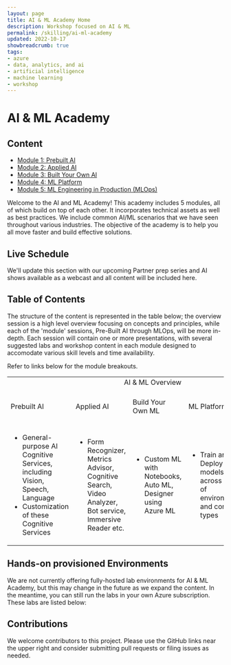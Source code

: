 ```yaml
---
layout: page
title: AI & ML Academy Home
description: Workshop focused on AI & ML
permalink: /skilling/ai-ml-academy
updated: 2022-10-17
showbreadcrumb: true
tags:
- azure
- data, analytics, and ai
- artificial intelligence
- machine learning
- workshop
---
```


# AI & ML Academy

## Content

* [Module 1: Prebuilt AI](/PartnerResources/skilling/ai-ml-academy/prebuilt-ai)
* [Module 2: Applied AI](/PartnerResources/skilling/ai-ml-academy/applied-ai)
* [Module 3: Built Your Own AI](/PartnerResources/skilling/ai-ml-academy/build-your-own-ml)
* [Module 4: ML Platform](/PartnerResources/skilling/ai-ml-academy/big-data-ml)
* [Module 5: ML Engineering in Production (MLOps)](/PartnerResources/skilling/ai-ml-academy/mlops)

Welcome to the AI and ML Academy! This academy includes 5 modules, all of which build on top of each other. It incorporates technical assets as well as best practices. We include common AI/ML scenarios that we have seen throughout various industries. The objective of the academy is to help you all move faster and build effective solutions.

## Live Schedule

We'll update this section with our upcoming Partner prep series and AI shows available as a webcast and all content will be included here.

## Table of Contents

The structure of the content is represented in the table below; the overview session is a high level overview focusing on concepts and principles, while each of the 'module' sessions, Pre-Built AI through MLOps, will be more in-depth. Each session will contain one or more presentations, with several suggested labs and workshop content in each module designed to accomodate various skill levels and time availability.

Refer to links below for the module breakouts. 

<table>
<tr>
<td colspan="5" style="text-align: center;">AI & ML Overview</td>
</tr>
<tr>
<td>Prebuilt AI</td>
<td>Applied AI</td>
<td>Build Your Own ML</td>
<td>ML Platform</td>
<td>ML Engineering in Production (MLOps)</td>
</tr>
<tr>
<td>
  <ul>
    <li>General-purpose AI Cognitive Services, including Vision, Speech, Language</li>
    <li>Customization of these Cognitive Services</li>
  </ul>
</td>
<td>
  <ul>
    <li>Form Recognizer, Metrics Advisor, Cognitive Search, Video Analyzer, Bot service, Immersive Reader etc.</li>
  </ul>
</td>
<td>
  <ul>
    <li>Custom ML with Notebooks, Auto ML, Designer using Azure ML</li>
  </ul>
</td>
<td>
  <ul>
	  <li>Train and Deploy models across a host of environments and compute types</li>
		
  </ul>
</td>
<td>
  <ul>
    <li>Azure DevOps</li>
		<li>GitHub Actions</li>
    <li>KubeFlow</li>
  </ul>
</td>
</tr>
</table>

## Hands-on provisioned Environments

We are not currently offering fully-hosted lab environments for AI & ML Academy, but this may change in the future as we expand the content. In the meantime, you can still run the labs in your own Azure subscription. These labs are listed below:

<!--
Want to go hands-on with a fully provisioned environment? Check out our AI & ML Academy lab environments hosted by Spektra Systems, available for a limited time. The environments are only available to United States based partners.

* Sign-up link: [https://bit.ly/3COKiz1](https://bit.ly/3COKiz1)
* Activation code: ACTIVATE1365

The lab environments available are listed below. The source content is available if you'd like to see what's covered in each lab -- however, the lab environment will display all of this info for you as you progress through the lab. Once the lab environment is started, there is a limited time to complete the lab due to the number of resources provisioned. If you'd like to keep all of the assets as you go through the lab, we recommend following the lab guides listed below and deploy the resources into your Azure account. 
-->


## Contributions

We welcome contributors to this project. Please use the GitHub links near the upper right and consider submitting pull requests or filing issues as needed.
